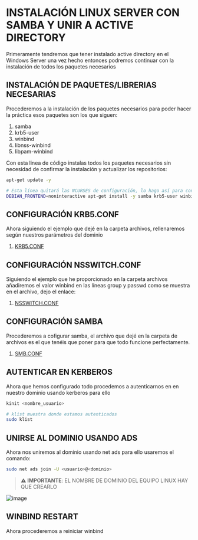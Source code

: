 # INSTALACIÓN LINUX SERVER CON SAMBA Y UNIR A ACTIVE DIRECTORY

Primeramente tendremos que tener instalado active directory en el Windows Server una vez hecho entonces podremos continuar con la instalación de todos los paquetes necesarios


## INSTALACIÓN DE PAQUETES/LIBRERIAS NECESARIAS

Procederemos a la instalación de los paquetes necesarios para poder hacer la práctica esos paquetes son los que siguen:

1. samba
2. krb5-user
3. winbind
4. libnss-winbind
5. libpam-winbind

Con esta linea de código instalas todos los paquetes necesarios sin necesidad de confirmar la instalación y actualizar los repositorios:
```bash
apt-get update -y

# Esta línea quitará las NCURSES de configuración, lo hago así para configurarlo de 0 para no tener problemas. Y además el output no se mostrará.
DEBIAN_FRONTEND=noninteractive apt-get install -y samba krb5-user winbind libnss-winbind libpam-winbind > /dev/null 2>/dev/null
```


## CONFIGURACIÓN KRB5.CONF
Ahora siguiendo el ejemplo que dejé en la carpeta archivos, rellenaremos según nuestros parámetros del dominio

1. [KRB5.CONF](https://github.com/TheKingoftheNetwork/SMX_VIB/blob/main/M4/PT4_UF4/ARCHIVOS/krb5.conf)


## CONFIGURACIÓN NSSWITCH.CONF

Siguiendo el ejemplo que he proporcionado en la carpeta archivos añadiremos el valor winbind en las líneas group y passwd como se muestra en el archivo, dejo el enlace:

1. [NSSWITCH.CONF](https://github.com/TheKingoftheNetwork/SMX_VIB/blob/main/M4/PT4_UF4/ARCHIVOS/nsswitch.conf)

## CONFIGURACIÓN SAMBA

Procederemos a cofigurar samba, el archivo que dejé en la carpeta de archivos es el que tenéis que poner para que todo funcione perfectamente.

1. [SMB.CONF](https://github.com/TheKingoftheNetwork/SMX_VIB/blob/main/M4/PT4_UF4/ARCHIVOS/smb.conf)

## AUTENTICAR EN KERBEROS
Ahora que hemos configurado todo procedemos a autenticarnos en en nuestro dominio usando kerberos para ello

```bash
kinit <nombre_usuario>

# klist muestra donde estamos autenticados
sudo klist
```
## UNIRSE AL DOMINIO USANDO ADS
Ahora nos uniremos al dominio usando net ads para ello usaremos el comando:

```bash
sudo net ads join -U <usuario>@<dominio>
```
> **⚠️ IMPORTANTE**: EL NOMBRE DE DOMINIO DEL EQUIPO LINUX HAY QUE CREARLO

![image](https://github.com/TheKingoftheNetwork/SMX_VIB/blob/main/M4/PT4_UF4/ARCHIVOS/IM%C3%81GENES/DNS.png)



## WINBIND RESTART
Ahora procederemos a reiniciar winbind

